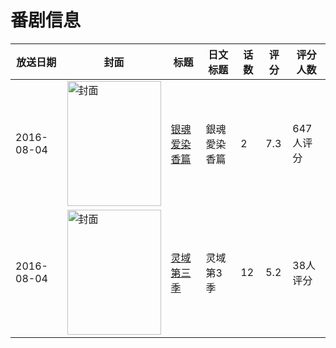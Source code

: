 # 番剧信息

|放送日期|封面|标题|日文标题|话数|评分|评分人数|
|---|---|---|---|---|---|---|
|2016-08-04|<img src="//lain.bgm.tv/pic/cover/c/80/4b/161710_2ppiS.jpg" alt="封面" style="width:150px;height:200px;object-fit:cover;">|[银魂 爱染香篇](https://bangumi.tv/subject/161710)|銀魂 愛染香篇|2|7.3|647人评分|
|2016-08-04|<img src="//lain.bgm.tv/pic/cover/c/7b/71/180174_QloIe.jpg" alt="封面" style="width:150px;height:200px;object-fit:cover;">|[灵域 第三季](https://bangumi.tv/subject/180174)|灵域 第3季|12|5.2|38人评分|
